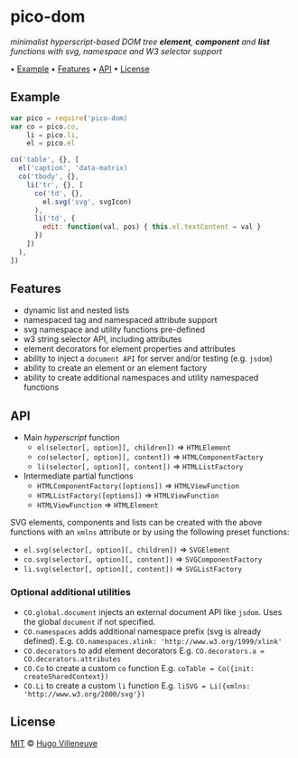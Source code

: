 <!-- markdownlint-disable MD004 MD007 MD010 MD041 MD022 MD024 MD032 -->

# pico-dom

*minimalist hyperscript-based DOM tree **element**, **component** and **list** functions with svg, namespace and W3 selector support*

• [Example](#example) • [Features](#features) • [API](#api) • [License](#license)

## Example

```javascript
var pico = require('pico-dom)
var co = pico.co,
    li = pico.li,
    el = pico.el

co('table', {}, [
  el('caption', 'data-matrix)
  co('tbody', {},
    li('tr', {}, [
      co('td', {},
        el.svg('svg', svgIcon)
      ),
      li('td', {
        edit: function(val, pos) { this.el.textContent = val }
      })
    ])
  ),
])
```

## Features

* dynamic list and nested lists
* namespaced tag and namespaced attribute support
* svg namespace and utility functions pre-defined
* w3 string selector API, including attributes
* element decorators for element properties and attributes
* ability to inject a `document API` for server and/or testing (e.g. `jsdom`)
* ability to create an element or an element factory
* ability to create additional namespaces and utility namespaced functions

## API

* Main *hyperscript* function
  * `el(selector[, option][, children])` => `HTMLElement`
  * `co(selector[, option][, content])` => `HTMLComponentFactory`
  * `li(selector[, option][, content])` => `HTMLListFactory`
* Intermediate partial functions
  * `HTMLComponentFactory([options])` => `HTMLViewFunction`
  * `HTMLListFactory([options])` => `HTMLViewFunction`
  * `HTMLViewFunction` => `HTMLElement`

SVG elements, components and lists can be created with the above functions with an `xmlns` attribute
or by using the following preset functions:

* `el.svg(selector[, option][, children])` => `SVGElement`
* `co.svg(selector[, option][, content])` => `SVGComponentFactory`
* `li.svg(selector[, option][, content])` => `SVGListFactory`

### Optional additional utilities

* `CO.global.document` injects an external document API like `jsdom`. Uses the global `document` if not specified.
* `CO.namespaces` adds additional namespace prefix (svg is already defined). E.g. `CO.namespaces.xlink: 'http://www.w3.org/1999/xlink'`
* `CO.decorators` to add element decorators E.g. `CO.decorators.a = CO.decorators.attributes`
* `CO.Co` to create a custom `co` function E.g. `coTable = Co({init: createSharedContext})`
* `CO.Li` to create a custom `li` function E.g. `liSVG = Li({xmlns: 'http://www.w3.org/2000/svg'})`

## License

[MIT](http://www.opensource.org/licenses/MIT) © [Hugo Villeneuve](https://github.com/hville)
